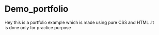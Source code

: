 # Demo_portfolio
Hey this is a portfolio example which is made using pure CSS and HTML .It is done only for practice purpose
